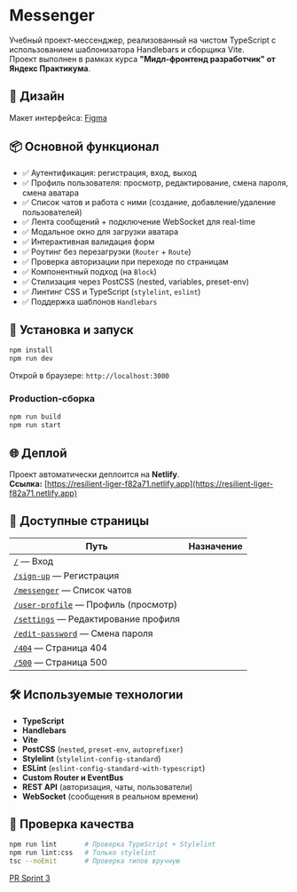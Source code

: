 # Messenger

Учебный проект-мессенджер, реализованный на чистом TypeScript с использованием шаблонизатора Handlebars и сборщика Vite.  
Проект выполнен в рамках курса **"Мидл-фронтенд разработчик" от Яндекс Практикума**.

## 🎨 Дизайн

Макет интерфейса: [Figma](https://www.figma.com/design/q6ALe9fipHxAYiV6ToS2Vp/Chat_design?node-id=12-35&t=z4eEVMzexzEChXg2-1)

## 📦 Основной функционал

- ✅ Аутентификация: регистрация, вход, выход  
- ✅ Профиль пользователя: просмотр, редактирование, смена пароля, смена аватара  
- ✅ Список чатов и работа с ними (создание, добавление/удаление пользователей)  
- ✅ Лента сообщений + подключение WebSocket для real-time  
- ✅ Модальное окно для загрузки аватара  
- ✅ Интерактивная валидация форм  
- ✅ Роутинг без перезагрузки (`Router` + `Route`)  
- ✅ Проверка авторизации при переходе по страницам  
- ✅ Компонентный подход (на `Block`)  
- ✅ Стилизация через PostCSS (nested, variables, preset-env)  
- ✅ Линтинг CSS и TypeScript (`stylelint`, `eslint`)  
- ✅ Поддержка шаблонов `Handlebars`  

## 🚀 Установка и запуск

```bash
npm install
npm run dev
```

Открой в браузере: `http://localhost:3000`

### Production-сборка

```bash
npm run build
npm run start
```

## 🌐 Деплой

Проект автоматически деплоится на **Netlify**.  
**Ссылка:** [https://resilient-liger-f82a71.netlify.app](https://resilient-liger-f82a71.netlify.app)

## 📄 Доступные страницы

| Путь | Назначение |
|------|------------|
| [`/`](https://resilient-liger-f82a71.netlify.app/) — Вход |
| [`/sign-up`](https://resilient-liger-f82a71.netlify.app/sign-up) — Регистрация |
| [`/messenger`](https://resilient-liger-f82a71.netlify.app/messenger) — Список чатов |
| [`/user-profile`](https://resilient-liger-f82a71.netlify.app/user-profile) — Профиль (просмотр) |
| [`/settings`](https://resilient-liger-f82a71.netlify.app/settings) — Редактирование профиля |
| [`/edit-password`](https://resilient-liger-f82a71.netlify.app/edit-password) — Смена пароля |
| [`/404`](https://resilient-liger-f82a71.netlify.app/404) — Страница 404 |
| [`/500`](https://resilient-liger-f82a71.netlify.app/500) — Страница 500 |

## 🛠️ Используемые технологии

- **TypeScript**
- **Handlebars**
- **Vite**
- **PostCSS** (`nested`, `preset-env`, `autoprefixer`)
- **Stylelint** (`stylelint-config-standard`)
- **ESLint** (`eslint-config-standard-with-typescript`)
- **Custom Router и EventBus**
- **REST API** (авторизация, чаты, пользователи)
- **WebSocket** (сообщения в реальном времени)

## 🧪 Проверка качества

```bash
npm run lint       # Проверка TypeScript + Stylelint
npm run lint:css   # Только stylelint
tsc --noEmit       # Проверка типов вручную
```




[PR Sprint 3](https://github.com/ivan-artemev24/middle.messenger.praktikum.yandex/pull/3)
